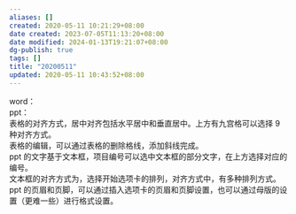 ```yaml
---
aliases: []
created: 2020-05-11 10:21:29+08:00
date created: 2023-07-05T11:13:20+08:00
date modified: 2024-01-13T19:21:07+08:00
dg-publish: true
tags: []
title: "20200511"
updated: 2020-05-11 10:43:52+08:00
---
```


word：  
ppt：  
表格的对齐方式，居中对齐包括水平居中和垂直居中。上方有九宫格可以选择 9 种对齐方式。  
表格的编辑，可以通过表格的删除格线，添加斜线完成。  
ppt 的文字基于文本框，项目编号可以选中文本框的部分文字，在上方选择对应的编号。  
文本框的对齐方式为，选择开始选项卡的排列，对齐方式中，有多种排列方式。  
ppt 的页眉和页脚，可以通过插入选项卡的页眉和页脚设置，也可以通过母版的设置（更难一些）进行格式设置。